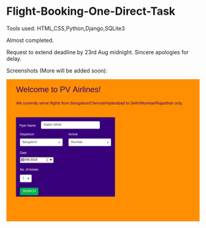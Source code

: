 # Flight-Booking-One-Direct-Task

Tools used:
HTML,CSS,Python,Django,SQLite3

Almost completed.

Request to extend deadline by 23rd Aug midnight. 
Sincere apologies for delay.

Screenshots (More will be added soon):

![alt text](https://github.com/thecodearrow/Flight-Booking-One-Direct-Task/blob/master/screenshots/1.png)



